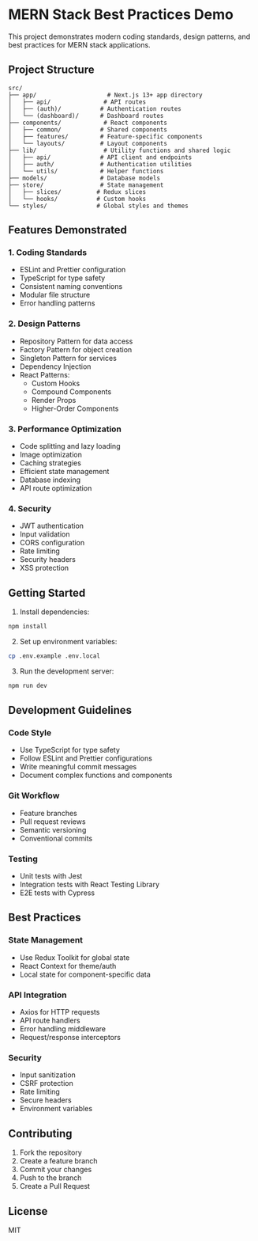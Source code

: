 # MERN Stack Best Practices Demo

This project demonstrates modern coding standards, design patterns, and best practices for MERN stack applications.

## Project Structure

```
src/
├── app/                    # Next.js 13+ app directory
│   ├── api/               # API routes
│   ├── (auth)/           # Authentication routes
│   └── (dashboard)/      # Dashboard routes
├── components/            # React components
│   ├── common/           # Shared components
│   ├── features/         # Feature-specific components
│   └── layouts/          # Layout components
├── lib/                   # Utility functions and shared logic
│   ├── api/              # API client and endpoints
│   ├── auth/             # Authentication utilities
│   └── utils/            # Helper functions
├── models/               # Database models
├── store/                # State management
│   ├── slices/          # Redux slices
│   └── hooks/           # Custom hooks
└── styles/              # Global styles and themes
```

## Features Demonstrated

### 1. Coding Standards
- ESLint and Prettier configuration
- TypeScript for type safety
- Consistent naming conventions
- Modular file structure
- Error handling patterns

### 2. Design Patterns
- Repository Pattern for data access
- Factory Pattern for object creation
- Singleton Pattern for services
- Dependency Injection
- React Patterns:
  - Custom Hooks
  - Compound Components
  - Render Props
  - Higher-Order Components

### 3. Performance Optimization
- Code splitting and lazy loading
- Image optimization
- Caching strategies
- Efficient state management
- Database indexing
- API route optimization

### 4. Security
- JWT authentication
- Input validation
- CORS configuration
- Rate limiting
- Security headers
- XSS protection

## Getting Started

1. Install dependencies:
```bash
npm install
```

2. Set up environment variables:
```bash
cp .env.example .env.local
```

3. Run the development server:
```bash
npm run dev
```

## Development Guidelines

### Code Style
- Use TypeScript for type safety
- Follow ESLint and Prettier configurations
- Write meaningful commit messages
- Document complex functions and components

### Git Workflow
- Feature branches
- Pull request reviews
- Semantic versioning
- Conventional commits

### Testing
- Unit tests with Jest
- Integration tests with React Testing Library
- E2E tests with Cypress

## Best Practices

### State Management
- Use Redux Toolkit for global state
- React Context for theme/auth
- Local state for component-specific data

### API Integration
- Axios for HTTP requests
- API route handlers
- Error handling middleware
- Request/response interceptors

### Security
- Input sanitization
- CSRF protection
- Rate limiting
- Secure headers
- Environment variables

## Contributing

1. Fork the repository
2. Create a feature branch
3. Commit your changes
4. Push to the branch
5. Create a Pull Request

## License

MIT
